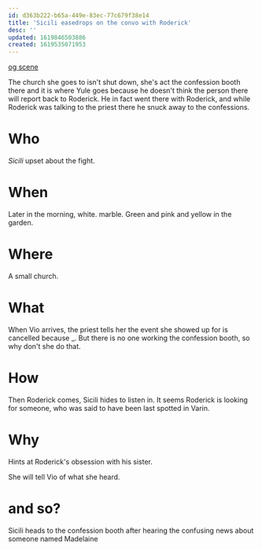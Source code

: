 ```yaml
---
id: d363b222-b65a-449e-83ec-77c679f38e14
title: 'Sicili easedrops on the convo with Roderick'
desc: ''
updated: 1619846503886
created: 1619535071953
---
```

[og scene](https://github.com/9ae/ace/blob/master/chapters/05.md#sicili-finds-out-all-churches-are-shut-down)

The church she goes to isn't shut down, she's act the confession booth there and it is where Yule goes because he doesn't think the person there will report back to Roderick.
He in fact went there with Roderick, and while Roderick was talking to the priest there he snuck away to the confessions.

# Who
*Sicili* upset about the fight.

# When
Later in the morning, white. marble. Green and pink and yellow in the garden.

# Where
A small church.

# What
When Vio arrives, the priest tells her the event she showed up for is cancelled because _. But there is no one working the confession booth, so why don't she do that.

# How
Then Roderick comes, Sicili hides to listen in. It seems Roderick is looking for someone, who was said to have been last spotted in Varin.

# Why
Hints at Roderick's obsession with his sister.

She will tell Vio of what she heard.

# and so?
Sicili heads to the confession booth after hearing the confusing news about someone named Madelaine